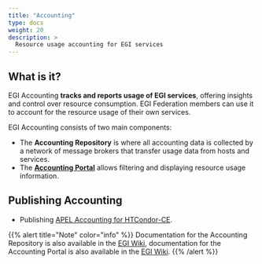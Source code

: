 ```yaml
---
title: "Accounting"
type: docs
weight: 20
description: >
  Resource usage accounting for EGI services
---
```


## What is it?

EGI Accounting **tracks and reports usage of EGI services**, offering insights
and control over resource consumption. EGI Federation members can use it to
account for the resource usage of their own services.

EGI Accounting consists of two main components:

- The **Accounting Repository** is where all accounting data is collected by a
  network of message brokers that transfer usage data from hosts and services.
- The **[Accounting Portal](https://accounting.egi.eu)** allows filtering and
  displaying resource usage information.

## Publishing Accounting

- Publishing
  [APEL Accounting for HTCondor-CE](../../providers/high-throughput-compute/htcondor_ce_apel).

{{% alert title="Note" color="info" %}} Documentation for the Accounting
Repository is also available in the
[EGI Wiki](https://wiki.egi.eu/wiki/Accounting_Repository), documentation for
the Accounting Portal is also available in the
[EGI Wiki](https://wiki.egi.eu/wiki/Accounting_Portal). {{% /alert %}}
